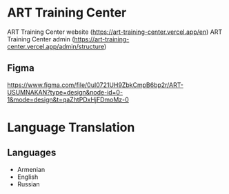 # ART Training Center 
ART Training Center website
(https://art-training-center.vercel.app/en)
ART Training Center admin 
(https://art-training-center.vercel.app/admin/structure)

## Figma 
https://www.figma.com/file/0uI0721UH9ZbkCmpB6bp2r/ART-USUMNAKAN?type=design&node-id=0-1&mode=design&t=qaZhtPDxHjFDmoMz-0


# Language Translation

## Languages
- Armenian
- English
- Russian